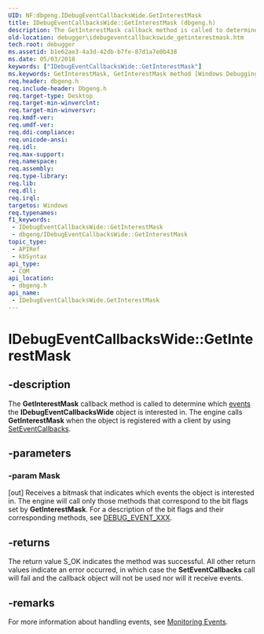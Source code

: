 ```yaml
---
UID: NF:dbgeng.IDebugEventCallbacksWide.GetInterestMask
title: IDebugEventCallbacksWide::GetInterestMask (dbgeng.h)
description: The GetInterestMask callback method is called to determine which events the IDebugEventCallbacksWide object is interested in. The engine calls GetInterestMask when the object is registered with a client by using SetEventCallbacks.
old-location: debugger\idebugeventcallbackswide_getinterestmask.htm
tech.root: debugger
ms.assetid: b1e62ae3-4a3d-42db-b7fe-87d1a7e0b438
ms.date: 05/03/2018
keywords: ["IDebugEventCallbacksWide::GetInterestMask"]
ms.keywords: GetInterestMask, GetInterestMask method [Windows Debugging], GetInterestMask method [Windows Debugging],IDebugEventCallbacksWide interface, IDebugEventCallbacksWide interface [Windows Debugging],GetInterestMask method, IDebugEventCallbacksWide.GetInterestMask, IDebugEventCallbacksWide::GetInterestMask, dbgeng/IDebugEventCallbacksWide::GetInterestMask, debugger.idebugeventcallbackswide_getinterestmask
req.header: dbgeng.h
req.include-header: Dbgeng.h
req.target-type: Desktop
req.target-min-winverclnt: 
req.target-min-winversvr: 
req.kmdf-ver: 
req.umdf-ver: 
req.ddi-compliance: 
req.unicode-ansi: 
req.idl: 
req.max-support: 
req.namespace: 
req.assembly: 
req.type-library: 
req.lib: 
req.dll: 
req.irql: 
targetos: Windows
req.typenames: 
f1_keywords:
 - IDebugEventCallbacksWide::GetInterestMask
 - dbgeng/IDebugEventCallbacksWide::GetInterestMask
topic_type:
 - APIRef
 - kbSyntax
api_type:
 - COM
api_location:
 - dbgeng.h
api_name:
 - IDebugEventCallbacksWide.GetInterestMask
---
```


# IDebugEventCallbacksWide::GetInterestMask


## -description

The <b>GetInterestMask</b> callback method is called to determine which <a href="https://docs.microsoft.com/windows-hardware/drivers/debugger/events">events</a> the <b>IDebugEventCallbacksWide</b> object is interested in.  The engine calls <b>GetInterestMask</b> when the object is registered with a client by using <a href="https://docs.microsoft.com/windows-hardware/drivers/ddi/dbgeng/nf-dbgeng-idebugclient5-seteventcallbacks">SetEventCallbacks</a>.

## -parameters

### -param Mask 

[out]
Receives a bitmask that indicates which events the object is interested in.  The engine will call only those methods that correspond to the bit flags set by <b>GetInterestMask</b>.  For a description of the bit flags and their corresponding methods, see <a href="https://docs.microsoft.com/previous-versions/ff541478(v=vs.85)">DEBUG_EVENT_XXX</a>.

## -returns

The return value S_OK indicates the method was successful.  All other return values indicate an error occurred,  in which case the <b>SetEventCallbacks</b> call will fail and the callback object will not be used nor will it receive events.

## -remarks

For more information about handling events, see <a href="https://docs.microsoft.com/windows-hardware/drivers/debugger/monitoring-events">Monitoring Events</a>.

